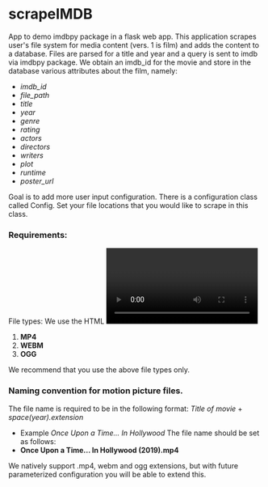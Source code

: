 # scrapeIMDB
App to demo imdbpy package in a flask web app. This application scrapes user's file system for media content (vers. 1 is film) and adds the content
to a database. Files are parsed for a title and year and a query is sent to imdb via imdbpy package. We obtain an imdb_id for the movie and store in the 
database various attributes about the film, namely:
- *imdb_id*
- *file_path*
- *title*
- *year*
- *genre*
- *rating*
- *actors*
- *directors*
- *writers*
- *plot*
- *runtime*
- *poster_url*

Goal is to add more user input configuration.
There is a configuration class called Config. Set your file locations that you would like to scrape in this class. 

### Requirements:
File types: We use the HTML <video> element to render video on a web page. This HTML element will render the following film types:
1. **MP4**
2. **WEBM**
3. **OGG** 

 We recommend that you use the above file types only.
 

### Naming convention for motion picture files.
The file name is required to be in the following format:
    *Title of movie* + *space(year).extension*
- Example
  *Once Upon a Time... In Hollywood*  The file name should be set as follows:
- **Once Upon a Time... In Hollywood (2019).mp4**
        
We natively support .mp4, webm and ogg extensions, but with future parameterized configuration you will be able to extend this.
